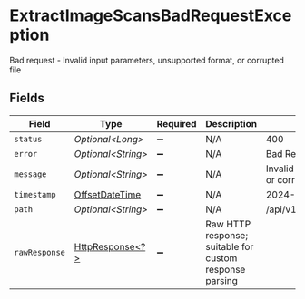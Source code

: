 # ExtractImageScansBadRequestException

Bad request - Invalid input parameters, unsupported format, or corrupted file


## Fields

| Field                                                                                                                | Type                                                                                                                 | Required                                                                                                             | Description                                                                                                          | Example                                                                                                              |
| -------------------------------------------------------------------------------------------------------------------- | -------------------------------------------------------------------------------------------------------------------- | -------------------------------------------------------------------------------------------------------------------- | -------------------------------------------------------------------------------------------------------------------- | -------------------------------------------------------------------------------------------------------------------- |
| `status`                                                                                                             | *Optional\<Long>*                                                                                                    | :heavy_minus_sign:                                                                                                   | N/A                                                                                                                  | 400                                                                                                                  |
| `error`                                                                                                              | *Optional\<String>*                                                                                                  | :heavy_minus_sign:                                                                                                   | N/A                                                                                                                  | Bad Request                                                                                                          |
| `message`                                                                                                            | *Optional\<String>*                                                                                                  | :heavy_minus_sign:                                                                                                   | N/A                                                                                                                  | Invalid input parameters or corrupted file                                                                           |
| `timestamp`                                                                                                          | [OffsetDateTime](https://docs.oracle.com/javase/8/docs/api/java/time/OffsetDateTime.html)                            | :heavy_minus_sign:                                                                                                   | N/A                                                                                                                  | 2024-01-15T10:30:00Z                                                                                                 |
| `path`                                                                                                               | *Optional\<String>*                                                                                                  | :heavy_minus_sign:                                                                                                   | N/A                                                                                                                  | /api/v1/example/endpoint                                                                                             |
| `rawResponse`                                                                                                        | [HttpResponse\<?>](https://docs.oracle.com/en/java/javase/11/docs/api/java.net.http/java/net/http/HttpResponse.html) | :heavy_minus_sign:                                                                                                   | Raw HTTP response; suitable for custom response parsing                                                              |                                                                                                                      |